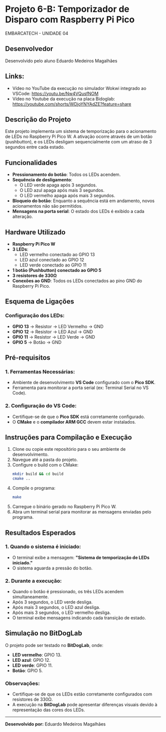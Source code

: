 # Projeto 6-B: Temporizador de Disparo com Raspberry Pi Pico
EMBARCATECH - UNIDADE 04

## Desenvolvedor
Desenvolvido pelo aluno Eduardo Medeiros Magalhães

## Links:
- Vídeo no YouTube da execução no simulador Wokwi integrado ao VSCode: https://youtu.be/Nw4VQusfNOM
- Vídeo no Youtube da execução na placa Bidoglab: https://youtube.com/shorts/WDjoYNYAdZE?feature=share

## Descrição do Projeto
Este projeto implementa um sistema de temporização para o acionamento de LEDs no Raspberry Pi Pico W. A ativação ocorre através de um botão (pushbutton), e os LEDs desligam sequencialmente com um atraso de 3 segundos entre cada estado.

## Funcionalidades
- **Pressionamento do botão**: Todos os LEDs acendem.
- **Sequência de desligamento**:
  - O LED verde apaga após 3 segundos.
  - O LED azul apaga após mais 3 segundos.
  - O LED vermelho apaga após mais 3 segundos.
- **Bloqueio do botão**: Enquanto a sequência está em andamento, novos acionamentos não são permitidos.
- **Mensagens na porta serial**: O estado dos LEDs é exibido a cada alteração.

## Hardware Utilizado
- **Raspberry Pi Pico W**
- **3 LEDs**:
  - LED vermelho conectado ao GPIO 13
  - LED azul conectado ao GPIO 12
  - LED verde conectado ao GPIO 11
- **1 botão (Pushbutton) conectado ao GPIO 5**
- **3 resistores de 330Ω**
- **Conexões ao GND**: Todos os LEDs conectados ao pino GND do Raspberry Pi Pico.

## Esquema de Ligações
### Configuração dos LEDs:
- **GPIO 13** → Resistor → LED Vermelho → GND
- **GPIO 12** → Resistor → LED Azul → GND
- **GPIO 11** → Resistor → LED Verde → GND
- **GPIO 5** → Botão → GND

## Pré-requisitos
### 1. Ferramentas Necessárias:
- Ambiente de desenvolvimento **VS Code** configurado com o **Pico SDK**.
- Ferramenta para monitorar a porta serial (ex: Terminal Serial no VS Code).

### 2. Configuração do VS Code:
- Certifique-se de que o **Pico SDK** está corretamente configurado.
- O **CMake** e o **compilador ARM GCC** devem estar instalados.

## Instruções para Compilação e Execução
1. Clone ou copie este repositório para o seu ambiente de desenvolvimento.
2. Navegue até a pasta do projeto.
3. Configure o build com o CMake:
   ```sh
   mkdir build && cd build
   cmake ..
   ```
4. Compile o programa:
   ```sh
   make
   ```
5. Carregue o binário gerado no Raspberry Pi Pico W.
6. Abra um terminal serial para monitorar as mensagens enviadas pelo programa.

## Resultados Esperados
### 1. Quando o sistema é iniciado:
- O terminal exibe a mensagem: **"Sistema de temporização de LEDs iniciado."**
- O sistema aguarda a pressão do botão.

### 2. Durante a execução:
- Quando o botão é pressionado, os três LEDs acendem simultaneamente.
- Após 3 segundos, o LED verde desliga.
- Após mais 3 segundos, o LED azul desliga.
- Após mais 3 segundos, o LED vermelho desliga.
- O terminal exibe mensagens indicando cada transição de estado.

## Simulação no BitDogLab
O projeto pode ser testado no **BitDogLab**, onde:
- **LED vermelho**: GPIO 13.
- **LED azul**: GPIO 12.
- **LED verde**: GPIO 11.
- **Botão**: GPIO 5.

### Observações:
- Certifique-se de que os LEDs estão corretamente configurados com resistores de 330Ω.
- A execução na **BitDogLab** pode apresentar diferenças visuais devido à representação das cores dos LEDs.

---
**Desenvolvido por:** Eduardo Medeiros Magalhães


